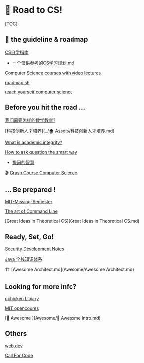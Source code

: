# 🚏 Road to CS!

[TOC]

## 📌 the guideline & roadmap

[CS自学指南](https://github.com/PKUFlyingPig/cs-self-learning)

-  [一个仅供参考的CS学习规划.md](CS自学指南（转）/一个仅供参考的CS学习规划.md) 

[Computer Science courses with video lectures](https://github.com/Developer-Y/cs-video-courses)

[roadmap.sh](https://roadmap.sh)

[teach yourself computer science](https://teachyourselfcs.com)



## Before you hit the road ...

[我们需要怎样的数学教育?](http://www.matrix67.com/blog/archives/4294)

[科技创新人才培养](../🏠 Assets/科技创新人才培养.md) 

[What is academic integrity?](http://integrity.mit.edu/handbook/academic-integrity-mit/what-academic-integrity)

[How to ask question the smart way](http://www.catb.org/~esr/faqs/smart-questions.html)

- [提问的智慧](https://github.com/ryanhanwu/How-To-Ask-Questions-The-Smart-Way/blob/main/README-zh_CN.md)

:clapper: [Crash Course Computer Science](https://www.bilibili.com/video/BV1EW411u7th/?p=16&share_source=copy_web&vd_source=7740584ebdab35221363fc24d1582d9d )



## ... Be prepared !

[MIT-Missing-Semester](https://csdiy.wiki/编程入门/MIT-Missing-Semester/)

[The art of Command Line](https://github.com/jlevy/the-art-of-command-line/blob/master/README.md)

[Great Ideas in Theoretical CS](Great Ideas in Theoretical CS.md) 



## Ready, Set, Go!



[Security Development Notes](https://testercc.github.io)



[Java 全栈知识体系](https://pdai.tech)



:building_construction: [Awesome Architect.md](Awesome/Awesome Architect.md) 



## Looking for more info?

[ochicken Libiary ](https://ochicken.top/Library/)

[MIT opencoures](https://ocw.mit.edu/index.htm)

 [🤯 Awesome ](Awesome/🤯 Awesome Intro.md) 



## Others

[web.dev](https://web.dev/learn/)

[Call For Code](https://callforcode.org)

